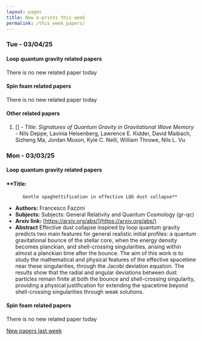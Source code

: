 ```yaml
---
layout: pages
title: New e-prints this week
permalink: /this_week_papers/
---
```




### Tue - 03/04/25

#### Loop quantum gravity related papers

There is no new related paper today 

#### Spin foam related papers

There is no new related paper today 



#### Other related papers

1. [[]](https://arxiv.org/abs/) - *Title:
          Signatures of Quantum Gravity in Gravitational Wave Memory* - Nils Deppe, Lavinia Heisenberg, Lawrence E. Kidder, David Maibach, Sizheng Ma, Jordan Moxon, Kyle C. Nelli, William Throwe, Nils L. Vu



### Mon - 03/03/25

#### Loop quantum gravity related papers

#### **Title:
          Gentle spaghettification in effective LQG dust collapse**
 - **Authors:** Francesco Fazzini
 - **Subjects:** Subjects:
General Relativity and Quantum Cosmology (gr-qc)
 - **Arxiv link:** [https://arxiv.org/abs/](https://arxiv.org/abs/)
 - **Abstract**
 Effective dust collapse inspired by loop quantum gravity predicts two main features for general realistic initial profiles: a quantum gravitational bounce of the stellar core, when the energy density becomes planckian, and shell-crossing singularities, arising within almost a planckian time after the bounce. The aim of this work is to study the mathematical and physical features of the effective spacetime near these singularities, through the Jacobi deviation equation. The results show that the radial and angular deviations between dust particles remain finite at both the bounce and shell-crossing singularity, providing a physical justification for extending the spacetime beyond shell-crossing singularities through weak solutions. 

#### Spin foam related papers

There is no new related paper today 




[New papers last week]({{site.url}}/archived/weekly/pre-prints/2025/03/03/archived_weekly_papers.html)